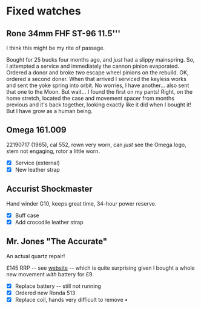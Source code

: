 # Fixed watches

## Rone 34mm FHF ST-96 11.5'''
I think this might be my rite of passage.

Bought for 25 bucks four months ago, and _just_ had a slippy mainspring. So, I attempted a service and immediately the cannon pinion evaporated. Ordered a donor and broke _two_ escape wheel pinions on the rebuild. OK, ordered a second doner. When that arrived I serviced the keyless works and sent the yoke spring into orbit. No worries, I have another... also sent that one to the Moon. But wait... I found the first on my pants! Right, on the home stretch, located the case and movement spacer from months previous and it's back together, looking exactly like it did when I bought it! But I have grow as a human being.

## Omega 161.009
22190717 (1965), cal 552, rown very worn, can _just_ see the Omega logo, stem not engaging, rotor a little worn.

- [x] Service (external)
- [x] New leather strap

## Accurist Shockmaster
Hand winder G10, keeps great time, 34-hour power reserve.

- [x] Buff case
- [x] Add crocodile leather strap

## Mr. Jones "The Accurate"
An actual quartz repair!

£145 RRP -- see [website](https://mrjoneswatches.com/products/the-accurate) -- which is quite surprising given I bought a whole new movement _with_ battery for £9.

- [x] Replace battery -- still not running
- [x] Ordered new Ronda 513
- [x] Replace coil, hands very difficult to remove
• 
